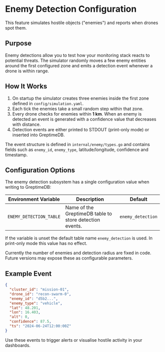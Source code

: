 # Enemy Detection Configuration

This feature simulates hostile objects ("enemies") and reports when drones spot them.

## Purpose

Enemy detections allow you to test how your monitoring stack reacts to potential threats. The simulator
randomly moves a few enemy entities around the first configured zone and emits a detection event whenever
a drone is within range.

## How It Works

1. On startup the simulator creates three enemies inside the first zone defined in `config/simulation.yaml`.
2. Each tick the enemies take a small random step within that zone.
3. Every drone checks for enemies within **1&nbsp;km**. When an enemy is detected an event is generated with a
   confidence value that decreases with distance.
4. Detection events are either printed to STDOUT (print-only mode) or inserted into GreptimeDB.

The event structure is defined in `internal/enemy/types.go` and contains fields such as `enemy_id`,
`enemy_type`, latitude/longitude, confidence and timestamp.

## Configuration Options

The enemy detection subsystem has a single configuration value when writing to GreptimeDB:

| Environment Variable      | Description                                               | Default            |
|---------------------------|-----------------------------------------------------------|--------------------|
| `ENEMY_DETECTION_TABLE`   | Name of the GreptimeDB table to store detection events.   | `enemy_detection`  |

If the variable is unset the default table name `enemy_detection` is used. In print-only mode this value has
no effect.

Currently the number of enemies and detection radius are fixed in code. Future versions may expose these as
configurable parameters.

## Example Event

```json
{
  "cluster_id": "mission-01",
  "drone_id": "recon-swarm-0",
  "enemy_id": "d5b2...",
  "enemy_type": "vehicle",
  "lat": 48.201,
  "lon": 16.403,
  "alt": 0,
  "confidence": 87.5,
  "ts": "2024-06-24T12:00:00Z"
}
```

Use these events to trigger alerts or visualise hostile activity in your dashboards.
